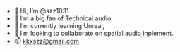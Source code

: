 - 👋 Hi, I’m @szz1031
- 👀 I’m a big fan of Technical audio.
- 🌱 I’m currently learning Unreal, 
- 💞️ I’m looking to collaborate on spatial audio inplement.
- 📫 kkxszz@gmail.com

<!---
szz1031/szz1031 is a ✨ special ✨ repository because its `README.md` (this file) appears on your GitHub profile.
You can click the Preview link to take a look at your changes.
--->
